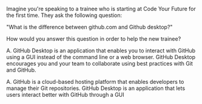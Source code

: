 Imagine you're speaking to a trainee who is starting at Code Your Future for the first time. 
They ask the following question:

"What is the difference between github.com and Github desktop?"

How would you answer this question in order to help the new trainee?

A. GitHub Desktop is an application that enables you to interact with GitHub using a GUI instead of the command line or a web browser. GitHub Desktop encourages you and your team to collaborate using best practices with Git and GitHub.


A. GitHub is a cloud-based hosting platform that enables developers to manage their Git repositories. GitHub Desktop is an application that lets users interact better with GitHub through a GUI